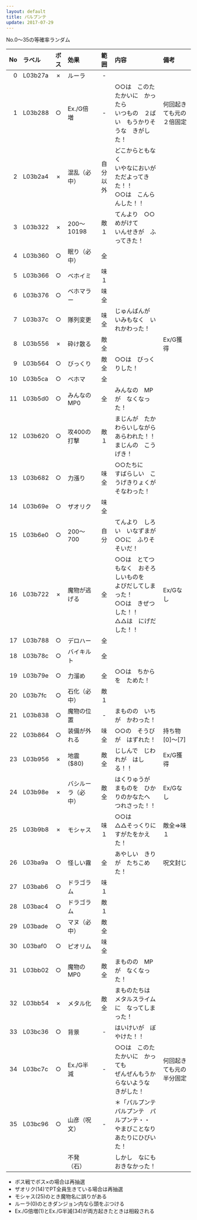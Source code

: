```yaml
---
layout: default
title: パルプンテ
update: 2017-07-29
---
```


No.0～35の等確率ランダム

| No | ラベル  | ボス | 効果         | 範囲 | 内容 | 備考 |
|---:|:--------|:----:|:-------------|:----:|:-----|:-----|
|  0 | L03b27a |  ×  | ルーラ       |  -   |
|  1 | L03b288 |  ○  | Ex./G倍増    |  -   | ○○は　このたたかいに　かったら<br>いつもの　２ばい　もうかりそうな　きがした！ | 何回起きても元の２倍固定 |
|  2 | L03b2a4 |  ×  | 混乱（必中） | 自分以外 | どこからともなく<br>いやなにおいが　ただよってきた！！<br>○○は　こんらんした！！
|  3 | L03b322 |  ×  | 200～10198   | 敵１ | てんより　○○めがけて<br>いんせきが　ふってきた！ |
|  4 | L03b360 |  ○  | 眠り（必中） |  全  |
|  5 | L03b366 |  ○  | ベホイミ     | 味１ |
|  6 | L03b376 |  ○  | ベホマラー   | 味全 |
|  7 | L03b37c |  ○  | 隊列変更     | 味全 | じゅんばんが　いみもなく　いれかわった！
|  8 | L03b556 |  ×  | 砕け散る     | 敵全 | | Ex/G獲得 |
|  9 | L03b564 |  ○  | びっくり     | 敵全 | ○○は　びっくりした！
| 10 | L03b5ca |  ○  | ベホマ       |  全  |
| 11 | L03b5d0 |  ○  | みんなのMP0  |  全  | みんなの　MPが　なくなった！
| 12 | L03b620 |  ○  | 攻400の打撃  | 敵１ | まじんが　たかわらいしながら<br>あらわれた！！<br>まじんの　こうげき！
| 13 | L03b682 |  ○  | 力漲り       | 味全 | ○○たちに<br>すばらしい　こうげきりょくが　そなわった！
| 14 | L03b69e |  ○  | ザオリク     | 味全 | 
| 15 | L03b6e0 |  ○  | 200～700     | 自分 | てんより　しろい　いなずまが<br>○○に　ふりそそいだ！
| 16 | L03b722 |  ×  | 魔物が逃げる |  全  | ○○は　とてつもなく　おそろしいものを<br>よびだしてしまった！<br>○○は　きぜつした！！<br>△△は　にげだした！！ | Ex/Gなし |
| 17 | L03b788 |  ○  | デロハー     |  全  |
| 18 | L03b78c |  ○  | バイキルト   |  全  |
| 19 | L03b79e |  ○  | 力溜め       |  全  | ○○は　ちからを　ためた！
| 20 | L03b7fc |  ○  | 石化（必中） | 敵１ |
| 21 | L03b838 |  ○  | 魔物の位置   |  -   | まものの　いちが　かわった！
| 22 | L03b864 |  ○  | 装備が外れる | 味全 | ○○の　そうびが　はずれた！ | 持ち物[0]～[7] |
| 23 | L03b956 |  ×  | 地震($80)    | 敵全 | じしんで　じわれが　はしる！！ | Ex/G獲得 |
| 24 | L03b98e |  ×  | バシルーラ（必中）  | 敵全 | はくりゅうが<br>まものを　ひかりのかなたへ　つれさった！！ | Ex/Gなし |
| 25 | L03b9b8 |  ×  | モシャス     | 味１ | ○○は<br>△△そっくりに　すがたをかえた！ | 敵全⇒味１ |
| 26 | L03ba9a |  ○  | 怪しい霧     |  全  | あやしい　きりが　たちこめた！ | 呪文封じ |
| 27 | L03bab6 |  ○  | ドラゴラム   | 味１ |
| 28 | L03bac4 |  ○  | ドラゴラム   | 敵１ |
| 29 | L03bade |  ○  | マヌ（必中） | 敵全 |
| 30 | L03baf0 |  ○  | ピオリム     | 味全 |
| 31 | L03bb02 |  ○  | 魔物のMP0    | 敵全 | まものの　MPが　なくなった！
| 32 | L03bb54 |  ×  | メタル化     | 敵全 | まものたちは　メタルスライムに　なってしまった！
| 33 | L03bc36 |  ○  | 背景         |  -   | はいけいが　ぼやけた！！
| 34 | L03bc7c |  ○  | Ex./G半減    |  -   | ○○は　このたたかいに　かっても<br>ぜんぜんもうからないような　きがした！ | 何回起きても元の半分固定 |
| 35 | L03bc96 |  ○  | 山彦（呪文） |  -   | ＊「パルプンテ　パルプンテ　パルプンテ・・<br>やまびことなり　あたりにひびいた！
|    |         |      | 不発（石）   |      | しかし　なにも　おきなかった！

* ボス戦でボス×の場合は再抽選
* ザオリク(14)でPT全員生きている場合は再抽選
* モシャス(25)のとき魔物名に誤りがある
* ルーラ(0)のときダンジョン内なら頭をぶつける
* Ex./G倍増(1)とEx./G半減(34)が両方起きたときは相殺される
